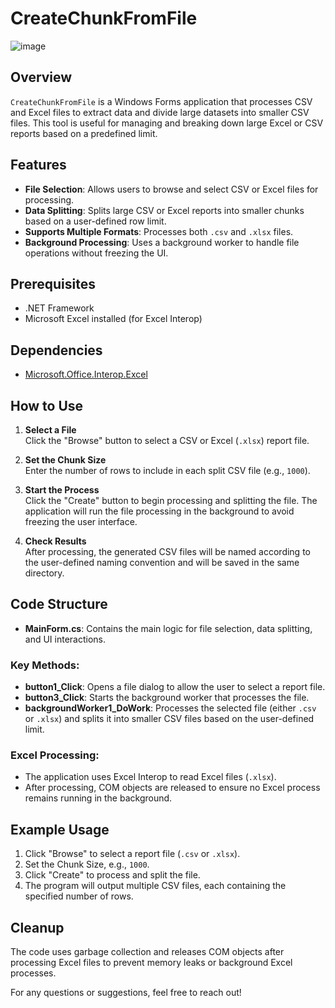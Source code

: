# CreateChunkFromFile
![image](https://github.com/maheshdharhari/CreateChunkFromFile/assets/7856074/11250770-d332-4297-8117-96d72d102904)

## Overview

`CreateChunkFromFile` is a Windows Forms application that processes CSV and Excel files to extract data and divide large datasets into smaller CSV files. This tool is useful for managing and breaking down large Excel or CSV reports based on a predefined limit.

## Features

- **File Selection**: Allows users to browse and select CSV or Excel files for processing.
- **Data Splitting**: Splits large CSV or Excel reports into smaller chunks based on a user-defined row limit.
- **Supports Multiple Formats**: Processes both `.csv` and `.xlsx` files.
- **Background Processing**: Uses a background worker to handle file operations without freezing the UI.
  
## Prerequisites

- .NET Framework
- Microsoft Excel installed (for Excel Interop)

## Dependencies

- [Microsoft.Office.Interop.Excel](https://learn.microsoft.com/en-us/office/vba/library-reference/concepts/excel-object-model)

## How to Use

1. **Select a File**  
   Click the "Browse" button to select a CSV or Excel (`.xlsx`) report file.

2. **Set the Chunk Size**  
   Enter the number of rows to include in each split CSV file (e.g., `1000`).

3. **Start the Process**  
   Click the "Create" button to begin processing and splitting the file. The application will run the file processing in the background to avoid freezing the user interface.

4. **Check Results**  
   After processing, the generated CSV files will be named according to the user-defined naming convention and will be saved in the same directory.

## Code Structure

- **MainForm.cs**: Contains the main logic for file selection, data splitting, and UI interactions.
  
### Key Methods:

- **button1_Click**: Opens a file dialog to allow the user to select a report file.
- **button3_Click**: Starts the background worker that processes the file.
- **backgroundWorker1_DoWork**: Processes the selected file (either `.csv` or `.xlsx`) and splits it into smaller CSV files based on the user-defined limit.

### Excel Processing:

- The application uses Excel Interop to read Excel files (`.xlsx`).
- After processing, COM objects are released to ensure no Excel process remains running in the background.

## Example Usage

1. Click "Browse" to select a report file (`.csv` or `.xlsx`).
2. Set the Chunk Size, e.g., `1000`.
3. Click "Create" to process and split the file.
4. The program will output multiple CSV files, each containing the specified number of rows.

## Cleanup

The code uses garbage collection and releases COM objects after processing Excel files to prevent memory leaks or background Excel processes.

For any questions or suggestions, feel free to reach out!
